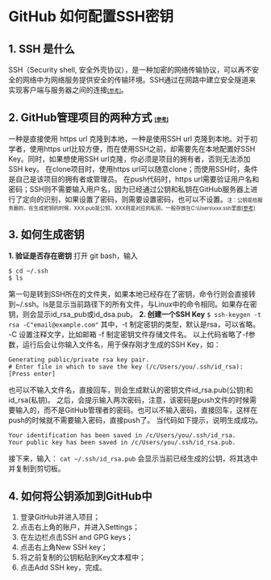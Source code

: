 # GitHub 如何配置SSH密钥
## 1. SSH 是什么
SSH（Security shell, 安全外壳协议），是一种加密的网络传输协议，可以再不安全的网络中为网络服务提供安全的传输环境。SSH通过在网路中建立安全隧道来实现客户端与服务器之间的连接<font size=1.5>[[参考]](https://zh.wikipedia.org/wiki/Secure_Shell)</font>。
## 2. GitHub管理项目的两种方式 <font size=1.5>[[参考]](https://www.cnblogs.com/ayseeing/p/3572582.html)</font>
一种是直接使用 https url 克隆到本地，一种是使用SSH url 克隆到本地。对于初学者，使用https url比较方便，而在使用SSH之前，却需要先在本地配置好SSH Key。同时，如果想使用SSH url克隆，你必须是项目的拥有者，否则无法添加SSH key。
在clone项目时，使用https url可以随意clone；而使用SSH时，条件是自己是该项目的拥有者或管理员。
在push代码时，https url需要验证用户名和密码；SSH则不需要输入用户名，因为已经通过公钥和私钥在GitHub服务器上进行了定向的识别，如果设置了密码，则需要设置密码，也可以不设置。<font size=1.5>注：公钥是给服务器的，在生成密钥的时候，XXX.pub是公钥，XXX则是对应的私钥，一般存放在C:\Users\xxx\.ssh里面[[参考]](https://blog.csdn.net/wj123446/article/details/52781214)</font>
## 3. 如何生成密钥
**1. 验证是否存在密钥**
打开 git bash，输入
```
$ cd ~/.ssh
$ ls
```
第一句是转到SSH所在的文件夹，如果本地已经存在了密钥，命令行则会直接转到~/.ssh。ls是显示当前路径下的所有文件，与Linux中的命令相同。如果存在密钥，则会显示id_rsa_pub或id_dsa.pub。
**2. 创建一个SSH Key**
`$ ssh-keygen -t rsa -C"email@example.com"`
其中，-t 制定密钥的类型，默认是rsa，可以省略。
-C 设置注释文字，比如邮箱
-f 制定密钥文件存储文件名。
以上代码省略了-f参数，运行后会让你输入文件名，用于保存刚才生成的SSH Key，如：
```
Generating public/private rsa key pair.
# Enter file in which to save the key (/c/Users/you/.ssh/id_rsa): [Press enter]
```
也可以不输入文件名，直接回车，则会生成默认的密钥文件id_rsa.pub(公钥)和id_rsa(私钥)。
之后，会提示输入两次密码，注意，该密码是push文件的时候需要输入的，而不是GitHub管理者的密码。也可以不输入密码，直接回车，这样在push的时候就不需要输入密码，直接push了。
当代码如下提示，说明生成成功。
```
Your identification has been saved in /c/Users/you/.ssh/id_rsa.
Your public key has been saved in /c/Users/you/.ssh/id_rsa.pub.
```
接下来，输入：
```cat ~/.ssh/id_rsa.pub```
会显示当前已经生成的公钥，将其选中并复制到剪切板。
## 4. 如何将公钥添加到GitHub中
1. 登录GitHub并进入项目；
2. 点击右上角的账户，并进入Settings；
3. 在左边栏点击SSH and GPG keys；
4. 点击右上角New SSH key；
5. 将之前复制的公钥粘贴到Key文本框中；
6. 点击Add SSH key，完成。